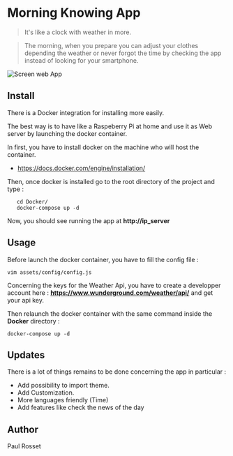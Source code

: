 # Morning Knowing App

>It's like a clock with weather in more.

>The morning, when you prepare you can adjust your clothes depending the weather or never forgot the time by checking the app instead of looking for your smartphone.

![Screen web App](http://137.74.199.46/images.png)

## Install

There is a Docker integration for installing more easily.

The best way is to have like a Raspeberry Pi at home and use it as Web server by launching the docker container.

In first, you have to install docker on the machine who will host the container.

- https://docs.docker.com/engine/installation/

Then, once docker is installed go to the root directory of the project and type : 
 ```
    cd Docker/
    docker-compose up -d 
  ```
Now, you should see running the app at **http://ip_server**

## Usage

Before launch the docker container, you have to fill the config file :
```
vim assets/config/config.js
```

Concerning the keys for the Weather Api, you have to create a developper account here : **https://www.wunderground.com/weather/api/** and get your api key.

Then relaunch the docker container with the same command inside the **Docker** directory :
 ```
 docker-compose up -d
```

## Updates

There is a lot of things remains to be done concerning the app in particular :

- Add possibility to import theme.
- Add Customization.
- More languages friendly (Time)
- Add features like check the news of the day

## Author

Paul Rosset